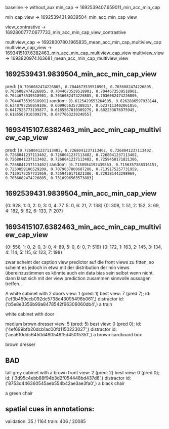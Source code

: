 baseline -> without_aux
min_cap -> 1692539407.659011_min_acc_min_cap

min_cap_view -> 1692539431.9839504_min_acc_min_cap_view

view_contrastive -> 1692800777.0677733_min_acc_min_cap_view_contrastive

multiview_cap -> 1692800780.1965835_mean_acc_min_cap_multiview_cap
multiview_cap_view -> 1693415107.6382463_min_acc_min_cap_multiview_cap_view
multiview_view -> 1693820974.163681_mean_acc_min_cap_multiview_view


## 1692539431.9839504_min_acc_min_cap_view
pred:
`[0.7036082474226805, 0.7044673539518901, 0.7036082474226805, 0.7036082474226805, 0.7044673539518901, 0.7044673539518901, 0.7044673539518901, 0.7036082474226805, 0.7036082474226805, 0.7044673539518901]`
random:
`[0.6125429553264605, 0.6262886597938144, 0.6348797250859106, 0.6099656357388317, 0.6237113402061856, 0.6417525773195877, 0.6185567010309279, 0.602233676975945, 0.6185567010309279, 0.647766323024055]`

## 1693415107.6382463_min_acc_min_cap_multiview_cap_view
pred:
`[0.7268041237113402, 0.7268041237113402, 0.7268041237113402, 0.7268041237113402, 0.7268041237113402, 0.7268041237113402, 0.7268041237113402, 0.7268041237113402, 0.7259450171821306, 0.7268041237113402]`
random:
`[0.7130584192439863, 0.7156357388316151, 0.7250859106529209, 0.7079037800687286, 0.7139175257731959, 0.7139175257731959, 0.7259450171821306, 0.729381443298969, 0.7036082474226805, 0.7310996563573883]`

## 1692539431.9839504_min_acc_min_cap_view
{0: 928, 1: 0,  2: 0,   3: 0,   4: 77,  5: 0,   6: 21,  7: 138}
{0: 308, 1: 51, 2: 152, 3: 69,  4: 182, 5: 62,  6: 133, 7: 207}

## 1693415107.6382463_min_acc_min_cap_multiview_cap_view
{0: 556, 1: 0, 2: 0, 3: 0, 4: 89, 5: 0, 6: 0, 7: 519}
{0: 172, 1: 163, 2: 145, 3: 134, 4: 114, 5: 115, 6: 123, 7: 198}


zwar scheint der caption view predictor auf die front views zu fitten, so scheint es jedoch in etwa mit der distribution der min views übereinzustimmen
es könnte auch ein data bias sein
selbst wenn nicht, dann lässt sich mit der view prediction zusammen sinnvolle aussagen treffen..



A white cabinet with 2 doors view: 1 (pred: 1) best view: 7 (pred 7); id: ('ef3b459ecb092dc5738e43095496b061',) 
distractor id: ('b5e8e3356b99a8478542f96306060db4',)
<bos> a train <eos> 

<bos> white cabinet with door <eos> 



medium brown dresser view: 5 (pred: 5) best view: 0 (pred 0); id: ('4ef699bfb20dcb1ac00fd1150223027',) 
distractor id: ('aea6f0ddc6450d490546f5d45015351',)
<bos> a brown cardboard box <eos> 

<bos> brown dresser <eos> 


## BAD
tall grey cabinet with a brown front view: 2 (pred: 2) best view: 0 (pred 0); id: ('3d95c4ebb88f94b3d2f054448bd437d6',) 
distractor id: ('8753d446360545aeb554b42ae3ae3fa0',)
<bos> a black chair <eos> 

<bos> a green chair <eos> 




## spatial cues in annotations:
validation: 35 / 1164
train: 406 / 20085